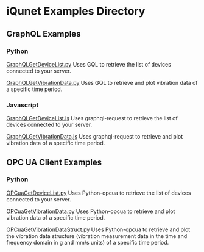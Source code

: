 # iQunet Examples Directory

## GraphQL Examples

### Python
[GraphQLGetDeviceList.py](https://github.com/iqunet/sern/blob/master/examples/GraphQLGetDeviceList.py) Uses GQL to retrieve the list of devices connected to your server.

[GraphQLGetVibrationData.py](https://github.com/iqunet/sern/blob/master/examples/GraphQLGetVibrationData.py) Uses GQL to retrieve and plot vibration data of a specific time period.

### Javascript
[GraphQLGetDeviceList.js](https://github.com/iqunet/sern/blob/master/examples/GraphQLGetDeviceList.js) Uses graphql-request to retrieve the list of devices connected to your server.

[GraphQLGetVibrationData.js](https://github.com/iqunet/sern/blob/master/examples/GraphQLGetVibrationData.js) Uses graphql-request to retrieve and plot vibration data of a specific time period.

## OPC UA Client Examples

### Python
[OPCuaGetDeviceList.py](https://github.com/iqunet/sern/blob/master/examples/OPCuaGetDeviceList.py) Uses Python-opcua to retrieve the list of devices connected to your server.

[OPCuaGetVibrationData.py](https://github.com/iqunet/sern/blob/master/examples/OPCuaGetVibrationData.py) Uses Python-opcua to retrieve and plot vibration data of a specific time period.

[OPCuaGetVibrationDataStruct.py](https://github.com/iqunet/sern/blob/master/examples/OPCuaGetVibrationDataStruct.py) Uses Python-opcua to retrieve and plot the vibration data structure (vibration measurement data in the time and frequency domain in g and mm/s units) of a specific time period.
